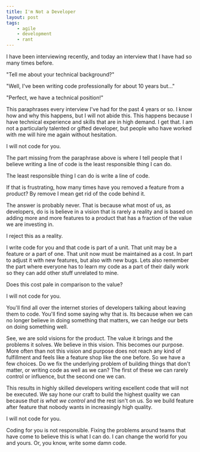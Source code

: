 ```yaml
---
title: I'm Not a Developer
layout: post
tags:
    - agile
    - development
    - rant
---
```


I have been interviewing recently, and today an interview that I have had so many times before.

"Tell me about your technical background?"

"Well, I've been writing code professionally for about 10 years but..."

"Perfect, we have a technical position!"

This paraphrases every interview I've had for the past 4 years or so. I know how and why this happens, but I will not
abide this. This happens because I have technical experience and skills that are in high demand. I get that. I am not
a particularly talented or gifted developer, but people who have worked with me will hire me again without hesitation.

I will not code for you.

The part missing from the paraphrase above is where I tell people that I believe writing a line of code is the least
responsible thing I can do.

The least responsible thing I can do is write a line of code.

If that is frustrating, how many times have you removed a feature from a product? By remove I mean get rid of the code
behind it.

The answer is probably never. That is because what most of us, as developers, do is is believe in a vision that is rarely
a reality and is based on adding more and more features to a product that has a fraction of the value we are investing
in.

I reject this as a reality.

I write code for you and that code is part of a unit. That unit may be a feature or a part of one. That unit now must
be maintained as a cost. In part to adjust it with new features, but also with new bugs. Lets also remember the part
where everyone has to learn my code as a part of their daily work so they can add other stuff unrelated to mine.

Does this cost pale in comparison to the value?

I will not code for you.

You'll find all over the internet stories of developers talking about leaving them to code. You'll find some saying why
that is. Its because when we can no longer believe in doing something that matters, we can hedge our bets on doing
something well.

See, we are sold visions for the product. The value it brings and the problems it solves. We believe in this vision.
This becomes our purpose. More often than not this vision and purpose does not reach any kind of fulfillment and feels
like a feature shop like the one before. So we have a few choices. Do we fix the underlying problem of building things
that don't matter, or writing code as well as we can? The first of these we can rarely control or influence, but the
second one we can.

This results in highly skilled developers writing excellent code that will not be executed. We say hone our craft to
build the highest quality we can because *that is what we control* and the rest isn't on us. So we build feature after
feature that nobody wants in increasingly high quality.

I will not code for you.

Coding for you is not responsible. Fixing the problems around teams that have come to believe this is what I can do.
I can change the world for you and yours. Or, you know, write some damn code.
